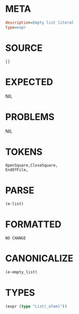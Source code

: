 # META
~~~ini
description=Empty list literal
type=expr
~~~
# SOURCE
~~~roc
[]
~~~
# EXPECTED
NIL
# PROBLEMS
NIL
# TOKENS
~~~zig
OpenSquare,CloseSquare,
EndOfFile,
~~~
# PARSE
~~~clojure
(e-list)
~~~
# FORMATTED
~~~roc
NO CHANGE
~~~
# CANONICALIZE
~~~clojure
(e-empty_list)
~~~
# TYPES
~~~clojure
(expr (type "List(_elem)"))
~~~
